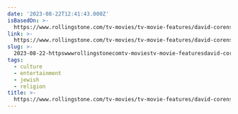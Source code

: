 ```yaml
---
date: '2023-08-22T12:41:43.000Z'
isBasedOn: >-
  https://www.rollingstone.com/tv-movies/tv-movie-features/david-corenswet-first-jewish-superman-why-matters-james-gunn-dc-comics-1234780413/
link: >-
  https://www.rollingstone.com/tv-movies/tv-movie-features/david-corenswet-first-jewish-superman-why-matters-james-gunn-dc-comics-1234780413/
slug: >-
  2023-08-22-httpswwwrollingstonecomtv-moviestv-movie-featuresdavid-corenswet-first-jewish-superman-why-matters-james-gunn-dc-comics-1234780413
tags:
  - culture
  - entertainment
  - jewish
  - religion
title: >-
  https://www.rollingstone.com/tv-movies/tv-movie-features/david-corenswet-first-jewish-superman-why-matters-james-gunn-dc-comics-1234780413/
---
```


